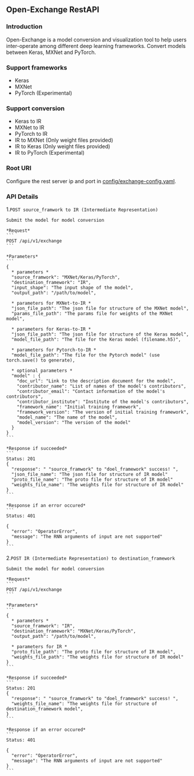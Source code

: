 <!--
  Copyright (c) Microsoft Corporation
  All rights reserved.

  MIT License

  Permission is hereby granted, free of charge, to any person obtaining a copy of this software and associated
  documentation files (the "Software"), to deal in the Software without restriction, including without limitation
  the rights to use, copy, modify, merge, publish, distribute, sublicense, and/or sell copies of the Software, and
  to permit persons to whom the Software is furnished to do so, subject to the following conditions:
  The above copyright notice and this permission notice shall be included in all copies or substantial portions of the Software.

  THE SOFTWARE IS PROVIDED *AS IS*, WITHOUT WARRANTY OF ANY KIND, EXPRESS OR IMPLIED, INCLUDING
  BUT NOT LIMITED TO THE WARRANTIES OF MERCHANTABILITY, FITNESS FOR A PARTICULAR PURPOSE AND
  NONINFRINGEMENT. IN NO EVENT SHALL THE AUTHORS OR COPYRIGHT HOLDERS BE LIABLE FOR ANY CLAIM,
  DAMAGES OR OTHER LIABILITY, WHETHER IN AN ACTION OF CONTRACT, TORT OR OTHERWISE, ARISING FROM,
  OUT OF OR IN CONNECTION WITH THE SOFTWARE OR THE USE OR OTHER DEALINGS IN THE SOFTWARE.


  Copyright (c) Peking University 2018
 
  The software is released under the Open-Intelligence Open Source License V1.0.
  The copyright owner promises to follow "Open-Intelligence Open Source Platform
  Management Regulation V1.0", which is provided by The New Generation of 
  Artificial Intelligence Technology Innovation Strategic Alliance (the AITISA).

-->

## Open-Exchange RestAPI

### Introduction

Open-Exchange is a model conversion and visualization tool to help users inter-operate among different deep learning frameworks. Convert models between Keras, MXNet and PyTorch.

### Support frameworks
- Keras
- MXNet
- PyTorch (Experimental) 

### Support conversion
- Keras to IR
- MXNet to IR
- PyTorch to IR
- IR to MXNet (Only weight files provided)
- IR to Keras (Only weight files provided)
- IR to PyTorch (Experimental)

### Root URI

Configure the rest server ip and port in [config/exchange-config.yaml](../config/exchange-config-example.yaml).

### API Details

1.`POST source_framwork to IR (Intermediate Representation)`

    Submit the model for model conversion

    *Request*
    ```
    POST /api/v1/exchange
    ```

    *Parameters*
    ```
    {
      * parameters *
      "source_framwork": "MXNet/Keras/PyTorch",
      "destination_framework": "IR",
      "input_shape": "The input shape of the model",
      "output_path": "/path/to/model",

      * parameters for MXNet-to-IR *
      "json_file_path": "The json file for structure of the MXNet model",
      "params_file_path": "The params file for weights of the MXNet model",

      * parameters for Keras-to-IR *
      "json_file_path": "The json file for structure of the Keras model",
      "model_file_path": "The file for the Keras model (filename.h5)",

      * parameters for Pytorch-to-IR *
      "model_file_path": "The file for the Pytorch model" (use torch.save() to generate),

      * optional parameters *
      "model" : {
        "doc_url": "Link to the description document for the model",
        "contributor_name": "List of names of the model's contributors",
        "contributor_email": "Contact information of the model's contributors",
        "contributor_institute": "Institute of the model's contributors",
        "framework_name": "Initial training framework",
        "framework_version": "The version of initial training framework",
        "model_name": "The name of the model",
        "model_version": "The version of the model"
      }
    }
    ```

    *Response if succeeded*
    ```
    Status: 201
    {
      "response": " "source_framwork" to "doel_framework" success! ",
      "json_file_name": "The json file for structure of IR model"
      "proto_file_name": "The proto file for structure of IR model"
      "weights_file_name": "The weights file for structure of IR model"
    }
    ```

    *Response if an error occured*
    ```
    Status: 401

    {
      "error": "OperatorError",
      "message": "The RNN arguments of input are not supported"
    }
    ```

2.`POST IR (Intermediate Representation) to destination_framework`

    Submit the model for model conversion

    *Request*
    ```
    POST /api/v1/exchange
    ```

    *Parameters*
    ```
    {
      * parameters *
      "source_framwork": "IR",
      "destination_framework": "MXNet/Keras/PyTorch",
      "output_path": "/path/to/model",

      * parameters for IR *
      "proto_file_path": "The proto file for structure of IR model",
      "weights_file_path": "The weights file for structure of IR model"
    }
    ```

    *Response if succeeded*
    ```
    Status: 201
    {
      "response": " "source_framwork" to "doel_framework" success! ",
      "weights_file_name": "The weights file for structure of destination_framework model",
    }
    ```

    *Response if an error occured*
    ```
    Status: 401

    {
      "error": "OperatorError",
      "message": "The RNN arguments of input are not supported"
    }
    ```